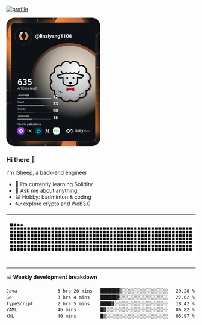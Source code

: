 [![profile](https://user-images.githubusercontent.com/54968314/208005045-e4b42f3b-833d-4242-bfcc-e764865553a2.svg)](https://www.calligrapher.ai/)

<a href="https://app.daily.dev/linziyang1106"><img src="/devcard.png" width="250" alt="ISheep's Dev Card"/></a>

### Hi there 🐏

I'm ISheep, a back-end engineer

- 🔭 I’m currently learning Solidity
- 💬 Ask me about anything
- 😄 Hobby: badminton & coding
- 👓 explore crypto and Web3.0

-------

![](https://raw.githubusercontent.com/ISheepp/ISheepp/output/github-contribution-grid-snake.svg)

-------

📊 **Weekly development breakdown**
<!--START_SECTION:waka-->

```txt
Java               3 hrs 20 mins   ███████▒░░░░░░░░░░░░░░░░░   29.28 %
Go                 3 hrs 4 mins    ██████▓░░░░░░░░░░░░░░░░░░   27.02 %
TypeScript         2 hrs 5 mins    ████▓░░░░░░░░░░░░░░░░░░░░   18.42 %
YAML               46 mins         █▓░░░░░░░░░░░░░░░░░░░░░░░   06.82 %
XML                40 mins         █▒░░░░░░░░░░░░░░░░░░░░░░░   05.97 %
```

<!--END_SECTION:waka-->
